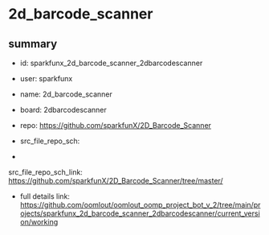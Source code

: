 # 2d_barcode_scanner
 
## summary 
* id: sparkfunx_2d_barcode_scanner_2dbarcodescanner
* user: sparkfunx
* name: 2d_barcode_scanner
* board: 2dbarcodescanner
* repo: https://github.com/sparkfunX/2D_Barcode_Scanner



* src_file_repo_sch: 
*
 src_file_repo_sch_link: https://github.com/sparkfunX/2D_Barcode_Scanner/tree/master/
* full details link: https://github.com/oomlout/oomlout_oomp_project_bot_v_2/tree/main/projects/sparkfunx_2d_barcode_scanner_2dbarcodescanner/current_version/working  






